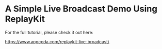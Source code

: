 # A Simple Live Broadcast Demo Using ReplayKit

For the full tutorial, please check it out here:

https://www.appcoda.com/replaykit-live-broadcast/
